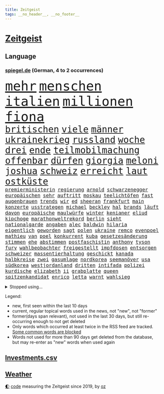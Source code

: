 ```yaml
---
title: Zeitgeist
tags: __no_header__, __no_footer__
---
```


# [Zeitgeist](https://oliz.io/zeitgeist/)

## Language

<h3><a href="https://www.spiegel.de" target="_blank">spiegel.de</a> (German, 4 to 2 occurrences)</h3>
<p style="font-family:monospace">
<span style="font-size:32pt"><a href="news_links.html#mehr" class="current">mehr</a></span>
<span style="font-size:32pt"><a href="news_links.html#menschen" class="current">menschen</a></span>
<span style="font-size:32pt"><a href="news_links.html#italien" class="current">italien</a></span>
<span style="font-size:32pt"><a href="news_links.html#millionen" class="current">millionen</a></span>
<span style="font-size:32pt"><a href="news_links.html#fiona" class="new">fiona</a></span>
<br>
<span style="font-size:22pt"><a href="news_links.html#britischen" class="current">britischen</a></span>
<span style="font-size:22pt"><a href="news_links.html#viele" class="current">viele</a></span>
<span style="font-size:22pt"><a href="news_links.html#männer" class="current">männer</a></span>
<span style="font-size:22pt"><a href="news_links.html#ukrainekrieg" class="current">ukrainekrieg</a></span>
<span style="font-size:22pt"><a href="news_links.html#russland" class="current">russland</a></span>
<span style="font-size:22pt"><a href="news_links.html#woche" class="current">woche</a></span>
<span style="font-size:22pt"><a href="news_links.html#drei" class="current">drei</a></span>
<span style="font-size:22pt"><a href="news_links.html#ende" class="current">ende</a></span>
<span style="font-size:22pt"><a href="news_links.html#teilmobilmachung" class="new">teilmobilmachung</a></span>
<span style="font-size:22pt"><a href="news_links.html#offenbar" class="current">offenbar</a></span>
<span style="font-size:22pt"><a href="news_links.html#dürfen" class="current">dürfen</a></span>
<span style="font-size:22pt"><a href="news_links.html#giorgia" class="current">giorgia</a></span>
<span style="font-size:22pt"><a href="news_links.html#meloni" class="current">meloni</a></span>
<span style="font-size:22pt"><a href="news_links.html#joshua" class="current">joshua</a></span>
<span style="font-size:22pt"><a href="news_links.html#schweiz" class="current">schweiz</a></span>
<span style="font-size:22pt"><a href="news_links.html#erreicht" class="current">erreicht</a></span>
<span style="font-size:22pt"><a href="news_links.html#laut" class="current">laut</a></span>
<span style="font-size:22pt"><a href="news_links.html#ostküste" class="new">ostküste</a></span>
<br>
<span style="font-size:12pt"><a href="news_links.html#premierministerin" class="current">premierministerin</a></span>
<span style="font-size:12pt"><a href="news_links.html#regierung" class="current">regierung</a></span>
<span style="font-size:12pt"><a href="news_links.html#arnold" class="current">arnold</a></span>
<span style="font-size:12pt"><a href="news_links.html#schwarzenegger" class="new">schwarzenegger</a></span>
<span style="font-size:12pt"><a href="news_links.html#europäischen" class="current">europäischen</a></span>
<span style="font-size:12pt"><a href="news_links.html#sehr" class="current">sehr</a></span>
<span style="font-size:12pt"><a href="news_links.html#auftritt" class="current">auftritt</a></span>
<span style="font-size:12pt"><a href="news_links.html#moskau" class="current">moskau</a></span>
<span style="font-size:12pt"><a href="news_links.html#teelichtöfen" class="new">teelichtöfen</a></span>
<span style="font-size:12pt"><a href="news_links.html#fast" class="current">fast</a></span>
<span style="font-size:12pt"><a href="news_links.html#augenbrauen" class="new">augenbrauen</a></span>
<span style="font-size:12pt"><a href="news_links.html#trends" class="current">trends</a></span>
<span style="font-size:12pt"><a href="news_links.html#wir" class="current">wir</a></span>
<span style="font-size:12pt"><a href="news_links.html#ed" class="current">ed</a></span>
<span style="font-size:12pt"><a href="news_links.html#sheeran" class="new">sheeran</a></span>
<span style="font-size:12pt"><a href="news_links.html#frankfurt" class="current">frankfurt</a></span>
<span style="font-size:12pt"><a href="news_links.html#main" class="current">main</a></span>
<span style="font-size:12pt"><a href="news_links.html#konzerte" class="current">konzerte</a></span>
<span style="font-size:12pt"><a href="news_links.html#usstrategen" class="new">usstrategen</a></span>
<span style="font-size:12pt"><a href="news_links.html#michael" class="current">michael</a></span>
<span style="font-size:12pt"><a href="news_links.html#beckley" class="new">beckley</a></span>
<span style="font-size:12pt"><a href="news_links.html#hal" class="new">hal</a></span>
<span style="font-size:12pt"><a href="news_links.html#brands" class="new">brands</a></span>
<span style="font-size:12pt"><a href="news_links.html#läuft" class="current">läuft</a></span>
<span style="font-size:12pt"><a href="news_links.html#davon" class="current">davon</a></span>
<span style="font-size:12pt"><a href="news_links.html#europäische" class="current">europäische</a></span>
<span style="font-size:12pt"><a href="news_links.html#maulwürfe" class="new">maulwürfe</a></span>
<span style="font-size:12pt"><a href="news_links.html#winter" class="current">winter</a></span>
<span style="font-size:12pt"><a href="news_links.html#kenianer" class="current">kenianer</a></span>
<span style="font-size:12pt"><a href="news_links.html#eliud" class="new">eliud</a></span>
<span style="font-size:12pt"><a href="news_links.html#kipchoge" class="new">kipchoge</a></span>
<span style="font-size:12pt"><a href="news_links.html#marathonweltrekord" class="new">marathonweltrekord</a></span>
<span style="font-size:12pt"><a href="news_links.html#berlin" class="current">berlin</a></span>
<span style="font-size:12pt"><a href="news_links.html#sieht" class="current">sieht</a></span>
<span style="font-size:12pt"><a href="news_links.html#nationalgarde" class="current">nationalgarde</a></span>
<span style="font-size:12pt"><a href="news_links.html#angaben" class="current">angaben</a></span>
<span style="font-size:12pt"><a href="news_links.html#alec" class="current">alec</a></span>
<span style="font-size:12pt"><a href="news_links.html#baldwin" class="current">baldwin</a></span>
<span style="font-size:12pt"><a href="news_links.html#hilaria" class="new">hilaria</a></span>
<span style="font-size:12pt"><a href="news_links.html#eigentlich" class="current">eigentlich</a></span>
<span style="font-size:12pt"><a href="news_links.html#geworden" class="current">geworden</a></span>
<span style="font-size:12pt"><a href="news_links.html#sagt" class="current">sagt</a></span>
<span style="font-size:12pt"><a href="news_links.html#polen" class="current">polen</a></span>
<span style="font-size:12pt"><a href="news_links.html#ukraine" class="current">ukraine</a></span>
<span style="font-size:12pt"><a href="news_links.html#remco" class="current">remco</a></span>
<span style="font-size:12pt"><a href="news_links.html#evenpoel" class="new">evenpoel</a></span>
<span style="font-size:12pt"><a href="news_links.html#mathieu" class="new">mathieu</a></span>
<span style="font-size:12pt"><a href="news_links.html#van" class="current">van</a></span>
<span style="font-size:12pt"><a href="news_links.html#poel" class="new">poel</a></span>
<span style="font-size:12pt"><a href="news_links.html#konkurrent" class="current">konkurrent</a></span>
<span style="font-size:12pt"><a href="news_links.html#kuba" class="current">kuba</a></span>
<span style="font-size:12pt"><a href="news_links.html#gesetzesänderung" class="current">gesetzesänderung</a></span>
<span style="font-size:12pt"><a href="news_links.html#stimmen" class="current">stimmen</a></span>
<span style="font-size:12pt"><a href="news_links.html#ehe" class="current">ehe</a></span>
<span style="font-size:12pt"><a href="news_links.html#abstimmen" class="current">abstimmen</a></span>
<span style="font-size:12pt"><a href="news_links.html#postfaschistin" class="current">postfaschistin</a></span>
<span style="font-size:12pt"><a href="news_links.html#anthony" class="current">anthony</a></span>
<span style="font-size:12pt"><a href="news_links.html#tyson" class="current">tyson</a></span>
<span style="font-size:12pt"><a href="news_links.html#fury" class="current">fury</a></span>
<span style="font-size:12pt"><a href="news_links.html#wahlbeobachter" class="current">wahlbeobachter</a></span>
<span style="font-size:12pt"><a href="news_links.html#freigestellt" class="current">freigestellt</a></span>
<span style="font-size:12pt"><a href="news_links.html#impfdosen" class="new">impfdosen</a></span>
<span style="font-size:12pt"><a href="news_links.html#entsorgen" class="current">entsorgen</a></span>
<span style="font-size:12pt"><a href="news_links.html#schweizer" class="current">schweizer</a></span>
<span style="font-size:12pt"><a href="news_links.html#massentierhaltung" class="new">massentierhaltung</a></span>
<span style="font-size:12pt"><a href="news_links.html#geschickt" class="current">geschickt</a></span>
<span style="font-size:12pt"><a href="news_links.html#kanada" class="current">kanada</a></span>
<span style="font-size:12pt"><a href="news_links.html#halbkreise" class="new">halbkreise</a></span>
<span style="font-size:12pt"><a href="news_links.html#zwei" class="current">zwei</a></span>
<span style="font-size:12pt"><a href="news_links.html#gasumlage" class="current">gasumlage</a></span>
<span style="font-size:12pt"><a href="news_links.html#nordkorea" class="current">nordkorea</a></span>
<span style="font-size:12pt"><a href="news_links.html#seemanöver" class="current">seemanöver</a></span>
<span style="font-size:12pt"><a href="news_links.html#usa" class="current">usa</a></span>
<span style="font-size:12pt"><a href="news_links.html#südkorea" class="current">südkorea</a></span>
<span style="font-size:12pt"><a href="news_links.html#westjordanland" class="current">westjordanland</a></span>
<span style="font-size:12pt"><a href="news_links.html#dritten" class="current">dritten</a></span>
<span style="font-size:12pt"><a href="news_links.html#intifada" class="new">intifada</a></span>
<span style="font-size:12pt"><a href="news_links.html#polizei" class="current">polizei</a></span>
<span style="font-size:12pt"><a href="news_links.html#kurdische" class="new">kurdische</a></span>
<span style="font-size:12pt"><a href="news_links.html#elizabeth" class="current">elizabeth</a></span>
<span style="font-size:12pt"><a href="news_links.html#ii" class="current">ii</a></span>
<span style="font-size:12pt"><a href="news_links.html#grabplatte" class="new">grabplatte</a></span>
<span style="font-size:12pt"><a href="news_links.html#queen" class="current">queen</a></span>
<span style="font-size:12pt"><a href="news_links.html#spitzenkandidat" class="new">spitzenkandidat</a></span>
<span style="font-size:12pt"><a href="news_links.html#enrico" class="new">enrico</a></span>
<span style="font-size:12pt"><a href="news_links.html#letta" class="new">letta</a></span>
<span style="font-size:12pt"><a href="news_links.html#warnt" class="current">warnt</a></span>
<span style="font-size:12pt"><a href="news_links.html#wahlsieg" class="new">wahlsieg</a></span>
</p>
<details>
<summary>Stopped using...</summary>
<p class="former" style="font-size:12pt">
geboten(703) geschrieben(703) gestohlen(703) positiv(703) unmöglich(703) coronatest(702) coronazahlen(702) einzelhandel(702) funktionieren(702) gehalt(702) jens(702) schwarzen(702) sicherheitsbehörden(702) walter(702) golf(701) ausländische(700) bekannte(700) beklagen(700) beschwerde(700) eindruck(700) freiheit(700) ifoindex(700) lisa(700) stich(700) stiftung(700) verlängern(700) versuchten(700) villa(700) beschäftigt(699) florian(699) kirche(699) nazis(699) warentest(699) weitet(699) bahnhof(698) schiff(698) schlechten(698) österreichische(698) babys(697) führerschein(697) gemessen(697) geworfen(697) guter(697) humanitäre(697) jahrzehntelang(697) schlimmer(697) sex(697) unmut(697) virologe(697) zeitweise(697) übergriffe(697) 2018(696) aufnehmen(696) covid19(696) george(696) heimlich(696) illegalen(696) infizierte(696) kriminellen(696) mütter(696) prüfung(696) virus(696) appelliert(695) ddr(695) erfahrung(695) kassiert(695) konfrontiert(695) negativ(695) niveau(695) pressekonferenz(695) schicksal(695) schildert(695) videobotschaft(695) wenden(695) witz(695) zurückgetreten(695) befinden(694) botschaften(694) dauer(694) eingeschränkt(694) einzelne(694) gastgeber(694) gelegt(694) mancherorts(694) pferd(694) schoss(694) spdpolitiker(694) trieb(694) verlief(694) coronabeschränkungen(693) flieht(693) passt(693) untersuchungsausschuss(693) wege(693) 43(692) aufklären(692) blieben(692) schwanger(692) schöner(692) selben(692) verlängert(692) ausschuss(691) gebraucht(691) geheimnis(691) mode(691) tausenden(691) ursachen(691) verzicht(691) zeichnet(691) öfter(691) athleten(690) aufruf(690) digitalen(690) köchin(690) lebte(690) philipp(690) sexueller(690) verschieben(690) erheben(689) geschehen(689) marke(689) nerven(689) springt(689) südafrika(689) bundestagswahl(688) feuerwehrleute(688) üben(688) gebe(687) null(687) tauchen(687) potsdam(686) verbreiten(686) vorgaben(686) abschaffen(685) möglichst(685) senkt(685) uefa(685) bestehen(684) goldenen(684) küstenwache(684) scharfe(684) wachstum(684) auftritte(683) dominanz(683) fit(683) katholische(682) tiefen(682) verbindet(682) verwaltungsgericht(682) weckt(682) zerstören(682) antonio(681) auskunft(681) beschuldigt(681) extremen(681) ministerium(681) traum(681) bundesgerichtshof(680) immunität(680) jahrestag(680) pkw(680) 28(679) jürgen(679) neuauflage(679) zurückgegangen(679) einreise(678) gewahrsam(678) haftbefehl(678) begriff(677) frisch(677) belegen(676) dran(675) engpässe(674) landete(673) aufhalten(672) dein(672) gehörte(671) singapur(671) profis(670) vermissen(670) übernommen(670) steffen(669) ministerien(667) ungeklärt(667) bangen(666) einblick(665) kapitel(665) wandel(665) munition(664) rutschte(663) 36(662) kassieren(659) bewegt(658) kandidatur(656) schritten(652) sophie(649) ausgaben(644) palästinenser(644) weltmeisterschaft(639) schadensersatz(638) erzieher(632) abhilfe(622) rekorde(621) 15jährige(613) seniorin(612) festgesetzt(609) polizeiruf(597) höheres(591) fotografiert(585) bekannter(576) expräsidenten(570) lehrerin(568) behindern(566) wolken(561) bein(559) kannte(557) finanziellen(550) hilferuf(549) athen(532) reformieren(523) 15jähriger(519) joseph(515) verlag(512) höchster(506) genossen(469) lehren(461) supreme(458) darstellung(456) jamie(456) drohende(453) zusammenarbeiten(449) fehlte(447) novak(446) treibstoff(444) lee(442) leichten(441) indigene(440) djoković(437) auswärtige(436) kurzzeitig(426) verheerende(426) warnungen(419) geldstrafen(416) dauerte(415) 33jährige(413) las(406) vegas(406) fossilen(405) nrwministerpräsident(403) bezieht(400) erfolgreichste(400) unterdrückung(394) beeinträchtigt(393) 20000(390) nachträglich(386) genervt(383) lina(381) binden(378) niklas(378) löscht(377) zügen(377) privilegien(376) vollen(376) uwe(375) drehte(370) verstärkung(365) angestellten(363) stones(360) jonas(356) 12000(353) dringen(352) oppositionspolitiker(351) coronaleugner(349) protokoll(349) immobilie(345) versetzt(343) übertragung(340) personelle(339) finanzhilfen(338) cem(336) özdemir(336) berufen(329) störungen(327) berufseinstieg(326) bettina(325) hendrik(325) wüst(325) betrunken(324) hitzewellen(324) follower(323) supermarkt(323) gewachsen(322) missbrauchsskandal(322) stau(318) strackzimmermann(317) studenten(316) weißer(315) wirksam(314) gasversorgung(313) gewaltsamer(313) größtem(310) roth(310) obersten(308) radikaler(307) töchtern(306) beruft(305) gestört(303) methode(302) separatisten(299) soziales(299) immobilienbesitzer(298) fußballs(297) nutzung(297) steuereinnahmen(297) regierungen(292) falle(290) gegentore(290) vorgesehen(290) viermal(285) verwandte(283) gesteckt(282) promis(281) außenministerium(280) entsteht(279) mail(279) dinosaurier(278) schande(278) halte(277) taucht(276) brandbrief(275) eva(275) kinderbetreuung(275) sank(275) dürr(274) kontrollierte(274) festivals(271) pessimistisch(271) emotional(270) angekündigte(267) eusanktionen(266) 87(263) fdpminister(262) zuständig(260) höhepunkt(257) passende(257) sticht(256) cnn(254) leitete(254) vergiftet(252) ingolstadt(251) südkoreanische(251) ben(246) bescheren(246) gerammt(245) neuwagen(245) landsmann(243) schärfsten(243) zusammenhalt(240) berichteten(239) verkehrsunfall(239) erledigen(238) kriegsschiffe(238) schwieriger(238) gerichte(237) austritt(236) benutzen(236) erweitert(231) maaßen(231) stadtverwaltung(230) nutzten(229) albert(227) aufgeklärt(227) bundesarbeitsminister(227) explosionen(226) islamabad(226) abgerissen(223) entspannen(223) bremerhaven(222) slowakei(222) ausraster(221) klitschko(221) vitali(221) straflager(220) tourist(219) versus(219) einheiten(218) 93(217) altkanzlerin(217) handelte(217) luftfahrt(216) misstrauensvotum(212) 2014(211) fraglich(211) vergewaltigte(210) experiment(209) seoul(209) usbundesstaaten(209) aufhören(208) philosoph(208) abgeschnitten(207) unterbrechen(207) designer(206) diebstahls(203) jacht(202) risikogruppen(201) bejubelt(200) elektronischen(200) englands(200) jill(200) ahnung(199) befristet(199) rauchen(198) therapie(198) vereinigung(198) verspätungen(198) weltgesundheitsorganisation(198) außergewöhnlich(196) abrechnung(195) antisemitismusvorwürfe(195) ökostrom(195) absagen(194) scott(193) zurückgewiesen(193) kuh(192) seenotretter(192) zugenommen(192) luxusautos(190) öffnung(189) dubiosen(188) geschäftspartner(188) first(187) lücken(187) westafrikanischen(185) menschlichen(184) unsicher(184) analysen(183) beschwören(183) verschwörung(183) belohnt(182) odessa(180) geschosse(179) töchter(179) zeuge(178) sperre(177) geringere(176) plätzen(176) sanktioniert(176) tina(175) pazifismus(174) relativ(173) tankt(173) zügig(172) staatssender(171) trier(171) zugriff(171) jochen(170) lindners(169) 34(168) links(168) landung(167) speziellen(167) evakuierungen(166) hüther(166) nuklearen(166) ansteigen(165) prominenter(165) raketenangriff(165) tennisturnier(165) abhang(164) rettungshubschrauber(164) sozial(163) karim(162) spritpreise(162) fukushima(161) korsika(161) sommerpause(161) desaströs(160) starkes(160) einrichtung(159) flugausfällen(159) aussagt(157) dilemma(157) freundinnen(157) lohn(157) schilderte(157) sowjetpanzer(156) arkansas(155) ausrichten(155) spekulationen(155) ausschließlich(153) rekordtemperaturen(153) spürt(153) zentralrat(152) ausstieg(151) phil(151) sardinien(151) crew(150) emtitel(150) schienennetz(149) erfasste(148) kritischer(148) fluch(147) gebirge(146) treue(146) beck(145) geheimdienstinformationen(145) kassen(145) kompensieren(145) schwarzes(145) linkenchefin(144) mikrofon(144) linkes(143) dir(142) emails(142) israelischer(142) freihandelsabkommen(141) gesenkt(141) geöffnet(141) wohnort(141) bauernverband(140) benzema(140) lukas(139) schwerverletzte(139) geeignet(138) verbrauchen(138) verbreiteten(138) abtreibungsrecht(137) aufstocken(137) lass(137) schlechtem(137) sprinter(137) beliebter(136) nils(136) klopp(135) qualifikation(134) heiß(132) angelique(131) kerber(131) überführen(131) passanten(130) universums(130) 13jähriger(129) mysteriösen(128) better(127) call(127) eugene(127) feministische(127) perfekte(127) weiblich(127) ausfliegen(126) janine(126) palästinensern(126) verendet(126) kishida(125) stall(125) wissler(125) giftige(124) gras(124) leichtathletik(124) lngterminals(124) moskwa(124) psychiatrie(124) ausfuhren(123) beckmann(123) import(123) fahrräder(122) ablesen(121) gepardpanzer(121) harter(121) terrorakt(121) usrapper(121) dänische(120) prominenten(120) 2006(119) handele(119) pforzheim(119) betrunkene(118) brände(118) lautet(118) lösegeld(118) niedrigere(118) schlammschlacht(118) scholz’(118) verfassungswidrig(118) zusehends(117) ancelotti(116) discounter(115) verdrängen(115) gestohlene(114) giorgio(114) pornografische(114) schonen(114) vorrang(114) sexuellem(113) streamer(113) kleid(112) kleinem(112) mangelnder(112) unterrichten(112) viral(112) chancenlos(111) einflussnahme(111) anfällig(110) berühmtes(110) flugreisende(110) geordert(110) motorisierten(110) uli(110) airport(109) bruchteil(109) böden(109) klimaanlage(109) nazideutschland(109) toleranz(109) millionenpublikum(108) ransomware(106) emma(105) halbfinalsieg(105) tauscht(105) bistum(104) dortige(103) finnischen(103) debattiert(102) fdppolitikerin(102) aufzuklären(101) berufseinsteiger(101) kaul(101) angeschossen(100) auffallend(100) cannabis(100) ministerposten(100) 113(99) anerkennen(99) bedrohte(99) bezirk(99) juristen(99) nachbesserungen(99) talk(99) verbrennungsmotoren(99) außergewöhnlichen(98) bewirkt(98) dienstwagen(98) dürren(98) katastrophenfall(98) vorwahl(98) 22jähriger(97) barbie(97) drogenkonsum(97) homophobie(97) morrison(97) westeuropa(97) flugreisen(96) oklahoma(96) preisobergrenze(96) vorwahlen(96) feuerwehren(95) geradezu(95) rechtlich(95) aufgearbeitet(94) retteten(94) bachelet(93) gegebenenfalls(93) kimmich(93) todesangst(93) weltfußballer(93) zugesetzt(93) gesellschafter(92) irgendwann(92) line(92) südasien(92) wachmann(92) aufgelegt(91) befeuert(91) emmerich(91) versorgte(91) zugeben(91) überfluteten(91) 85jährigen(90) freunden(90) gezieltes(90) luxemburg(90) streichung(90) therapien(90) transferticker(90) usbundesstaats(90) verflogen(90) vorweisen(90) anhaltende(89) donau(89) generalstaatsanwalt(89) inmitten(89) iris(89) lösten(89) siegburg(89) stärksten(89) vizepräsidenten(89) überhöhte(89) geschehnisse(88) geschrumpft(88) hinzukommen(88) kulturelle(88) münze(88) niedrigzinsen(88) ortskräfte(88) vernommen(88) berüchtigten(87) pendler(87) stationierten(87) verschwörungsideologen(87) zweithöchste(87) angelo(86) bastelt(86) bemerkten(86) bescheinigt(86) erstligisten(86) kriegsgefangene(86) platzen(86) politikstil(86) rücksicht(86) stehenden(86) fasste(85) investors(85) kreditkarte(85) lächeln(85) nebenan(85) rollstuhlfahrer(85) 77jährigen(84) auszeichnungen(84) psychiatrischer(84) renommierte(84) starstürmer(84) bewaffneten(83) eurozone(83) geübt(83) weimar(83) ölimporte(83) ausgewählt(82) besserung(82) darja(82) einkünfte(82) erdrutsche(82) gegnerin(82) usstars(82) ekel(81) iwchef(81) meyer(81) nigerianischen(81) zeichnungen(81) 32jähriger(80) liegenden(79) pferde(79) arizona(78) chaotisch(78) coronaquarantäne(78) deutschbritische(78) dfbfrauen(78) exfußballer(78) matthew(78) menschlich(78) niedrige(78) prompt(78) putsch(78) ressorts(78) sswachmann(78) 97jährige(77) bruno(77) dey(77) frisur(77) garmisch(77) slowjansk(77) ukrainerusslandkrieg(77) unfallstelle(77) unglücksort(77) beschlussvorlage(76) gestand(76) intervention(76) kunststück(76) merkwürdige(76) schwul(76) sicheren(76) strippenzieher(76) süddeutschland(76) teleskop(76) tourismus(76) geprüft(75) kämen(75) momenten(75) tennissuperstar(75) webbteleskop(75) kapern(74) rauchmelder(74) reiselust(74) schätze(74) beklemmenden(73) finde(73) kugeln(73) rechtskräftig(73) verordnung(73) wildtiere(73) deutsch(72) doppelmoral(72) schuh(72) bewerbungen(71) comingout(71) fahrlässigen(71) klarheit(71) rudy(71) stehende(71) usnationalpark(71) verzweifelter(71) blatt(70) boll(70) depression(70) erfolgserlebnis(70) exotische(70) geste(70) klimaanlagen(70) kuratoren(70) superheldin(70) tasche(70) timo(70) veranschlagt(70) abläuft(69) absicherung(69) geeigneten(69) krankenversicherung(69) querelen(69) rocky(69) entertainer(68) hof(68) kosovo(68) kostenlose(68) privileg(68) rauskommt(68) selbstverständlich(68) staatskasse(68) absurden(67) cyberattacke(67) dienstpflicht(67) dreifach(67) forschen(67) gebunden(67) pochen(67) umworbenen(67) yellowstone(67) zündete(67) geliebt(66) ultraleichtflugzeug(66) wellbrock(66) arndt(65) kredit(65) kunstschau(65) luftschutzkellern(65) natürliches(65) pontifex(65) wassersparen(65) wohnzimmer(65) ankurbeln(64) dfbnationalspieler(64) exchampion(64) fühlten(64) image(64) patriotismus(64) verdeckt(64) zivilklagen(64) batic(63) berlinneukölln(63) eigenheim(63) footballprofi(63) isabel(63) kartons(63) kette(63) leitmayr(63) panemfilm(63) rechtmäßig(63) schadstoffe(63) schwarzmeerhafen(63) beschränkt(62) diplomatisches(62) mitsprache(62) schwimmwm(62) spiegelteam(62) versammelte(62) +(61) antidiskriminierungsstelle(61) ataman(61) befragen(61) blödsinn(61) conte(61) ferda(61) fragwürdig(61) gekürt(61) gruner(61) südfrankreich(61) verzeichnet(61) 30jähriger(60) abzuschalten(60) bekennt(60) ceta(60) festgefahren(60) frauenrechte(60) fußballerin(60) geschwommen(60) gift(60) grande(60) kampfmittel(60) märtens(60) sparsame(60) boards(59) cumexaffäre(59) fremder(59) jumbo(59) lieferengpässe(59) silbermedaille(59) beninbronzen(58) genügend(58) geraubten(58) politt(58) achtung(57) baden(57) deshaun(57) klimaexperte(57) mittelfristig(57) mutiger(57) verbote(57) watson(57) bottrop(56) churchill(56) dang(56) erhoffte(56) neufassung(56) qiu(56) vulkanausbruch(56) übertrieben(56) attackierten(55) brautkleider(55) freiwasserrennen(55) moderiert(55) vermisse(55) wortwahl(55) blanc(54) fälschung(54) gutachter(54) luigi(54) made(54) misere(54) mont(54) auslosung(53) ffp2maskenpflicht(53) flughafenchaos(53) kassenärztliche(53) pools(53) teilnehmerfeld(53) armani(52) beispiellosen(52) belieferung(52) edelmetall(52) einnahme(52) lucas(52) prostituierte(52) tagebücher(52) truppenübungsplatz(52) vorkasse(52) atom(51) außenwelt(51) dach(51) erleichterungen(51) gasverbraucher(51) gruppenphase(51) kopie(51) mecklenburgischen(51) mitentscheiden(51) schwergewichtsweltmeister(51) seenplatte(51) sparmaßnahmen(51) usyk(51) alexia(50) auffälligkeiten(50) chefinnen(50) entsorgung(50) paradestrecke(50) putellas(50) reduzierte(50) romeo(50) soko(50) agierte(49) betrügerischen(49) familiäre(49) militärischer(49) privater(49) rothenburg(49) rätselhaft(49) tauber(49) viertagewoche(49) wasserstand(49) wirtschaftseinbruch(49) aktueller(48) eingeschworen(48) intendanten(48) libyschen(48) modus(48) referee(48) zuspitzung(48) überstunden(48) 93jährige(47) gewünscht(47) griechenlands(47) hunden(47) rechtliche(47) skandinavien(47) träume(47) wimbledonfinale(47) anschaffen(46) bauwerk(46) lebensgefährte(46) ralph(46) rechtsmediziner(46) weltmeisterin(46) übergangsweise(46) engsten(45) vergewaltigungsvorwürfe(45) weine(45) erzeugen(44) harald(44) lego(44) lopez(44) sowjetische(44) torschützin(44) wirtschaftszweig(44) anfechten(43) beschaffung(43) britta(43) desolat(43) eddie(43) oberster(43) orchestrieren(43) wahlrecht(43) anordnung(42) newsom(42) original(42) silberhochzeit(42) abbas(41) gelte(41) menschenhändlern(41) volkszorn(41) danke(40) denkmal(40) lea(40) mahmoud(40) plane(40) unterkunft(40) abkühlen(39) demografische(39) gegenspur(39) wettbewerbe(39) privatwirtschaft(38) unterbricht(38) unterernährt(38) affleck(37) ebaykleinanzeigen(37) heimischen(37) rekordtorschützin(37) bamako(36) escooter(36) neukölln(36) dekret(35) gewaltopfer(35) wärmepumpen(35) 1700(34) drogenkartell(34) entfliehen(34) erwacht(34) kirchenrechtler(34) repräsentanten(34) schababmiliz(34) wettkämpfe(34) zivile(34) zugverkehr(34) dänischer(33) gießen(33) giftstoffe(33) gina(33) hagen(33) jugendstrafe(33) lückenkemper(33) unterzeichnete(33) wanken(33) allerletzte(32) aufmerksam(32) beibehalten(32) festgenommenen(32) saudische(32) summer(32) idole(31) intendantin(31) lübcke(31) saarländische(31) stimmungsindex(31) 14jährige(30) aufstand(30) bestritten(30) entschärfung(30) erschreckt(30) gegenseite(30) infektionskrankheit(30) kalifornische(30) ladung(30) läufer(30) nina(30) pegel(30) bereitschaft(29) delegation(29) myanmars(29) pflegepersonal(29) schifffahrt(29) schwellen(29) surfen(29) weltgrößten(29) wettkampftag(29) düsteren(28) flächendeckende(28) hiv(28) militärhilfen(28) nachfolgeregelung(28) preissteigerung(28) schnappte(28) sexkolumne(28) substanz(28) thailands(28) vorschein(28) booten(27) entschärft(27) konrad(27) laimer(27) affenpockeninfektion(26) einziges(26) slogan(26) statistiker(26) begeistern(25) fachkreisen(25) freigelassen(25) zehnkämpfer(25) aneignung(24) dienstwagenprivileg(24) dreadlocks(24) emfinale(24) ganzes(24) geistlichen(24) holocaustvergleich(24) reggae(24) reutlingen(24) saisonstart(24) sarina(24) sprinterin(24) steckten(24) ungefähr(24) ungewöhnlicher(24) viertligist(24) wiegman(24) dfbpokalspiel(23) henrik(23) schwimmer(23) unglaublich(23) weltoffenheit(23) wünsche(23) zweitligist(23) abtreibungsrechts(22) elternhaus(22) erdrutsch(22) flugbahn(22) sonnenblumen(22) verschärfung(22) lionesses(21) medaillen(21) streckbetrieb(21) umweltsenatorin(21) alfons(20) ausschlag(20) kandidatin(20) pegelstände(20) rucksack(20) steuerbetrugs(20) übertreiben(20) alge(19) erwachsen(19) geprügelt(19) getreidefrachter(19) holprig(19) montreal(19) trumpanhänger(19) uspolitiker(19) widersprach(19) brennauer(18) bundeswehreinsatz(18) d(18) einsätzen(18) ferienwohnung(18) gelder(18) gelsenkirchen(18) indiana(18) krisenregion(18) masernimpfpflicht(18) motorboot(18) niedrigwasser(18) republikanerin(18) salerno(18) samuel(18) schuhbeck(18) starkoch(18) atomprogramm(17) ergattern(17) moderierte(17) protestierte(17) abberufen(16) ausgetrockneten(16) flussbett(16) freigelegt(16) pfas(16) seestreitkräfte(16) volles(16) wolfdieter(16) ausliefern(15) unterspült(15) auswärtsspiel(14) death(14) fahrzeit(14) füßen(14) mitarbeiters(14) websites(14) wählte(14) arbeitstag(13) goethe(13) hausmüll(13) tschornomorsk(13) zehnprozentmarke(13) genesis(12) jettete(12) kreise(12) verbrennungen(12) wahrgenommen(12) argumentiert(11) ausufernde(11) gebannt(11) höttges(11) klassenzimmern(11) oma(11) safe(11) telekomchef(11) überschlagen(11)
</p>
</details>
<p>Legend:
<ul>
<li><span class="new">new</span>, first seen within the last 10 days</li>
<li><span class="current">current</span>, regular topical words used in the news, not "new", not "former"</li>
<li><span class="former">former(days span relevant)</span>, not used in the last 30 days, but still re-occurring enough to not get deleted</li>
<li>Only words which occurred at least twice in the RSS feed are tracked. <a href="language/filters.py">Some common words are blocked</a></li>
<li>Words not used for more than 90 days get deleted from the database, but may re-enter as "new" words when used again</li>
</ul>
</p>

## [Investments](investments.html)[.csv](investments.csv)

## [Weather](weather.html)

<footer>
<a href="javascript:toggleTheme()" class="nav">🌓</a>
<a href="https://github.com/ooz/zeitgeist">code</a> measuring the Zeitgeist since 2019, by <a href="https://oliz.io">oz</a>
</footer>
